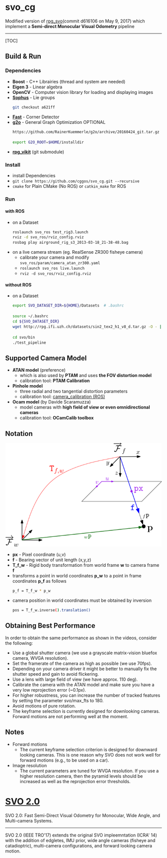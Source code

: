 # svo_cg

Modified version of [rpg_svo](https://github.com/uzh-rpg/rpg_svo)(commit d616106 on May 9, 2017) which implement a **Semi-direct Monocular Visual Odometry** pipeline

-----

[TOC]

## Build & Run

### Dependencies
* **Boost** - C++ Librairies (thread and system are needed)
* **Eigen 3** - Linear algebra
* **OpenCV** - Computer vision library for loading and displaying images
* **[Sophus](https://github.com/strasdat/Sophus.git)** - Lie groups
  ```bash
  git checkout a621ff
  ```
* **[Fast](https://github.com/uzh-rpg/fast.git)** - Corner Detector
* **[g2o](https://github.com/RainerKuemmerle/g2o.git)** - General Graph Optimization OPTIONAL
  ```bash
  https://github.com/RainerKuemmerle/g2o/archive/20160424_git.tar.gz

  export G2O_ROOT=$HOME/installdir
  ```
* **[rpg_vikit](https://github.com/uzh-rpg/rpg_vikit.git)** (git submodule)


### Install

* install Dependencies
* `git clone https://github.com/cggos/svo_cg.git --recursive`
* `cmake` for Plain CMake (No ROS) or `catkin_make` for ROS

### Run

#### with ROS

* on a Dataset
  ```bash
  roslaunch svo_ros test_rig3.launch
  rviz -d svo_ros/rviz_config.rviz
  rosbag play airground_rig_s3_2013-03-18_21-38-48.bag
  ```
* on a live camera stream (eg. RealSense ZR300 fisheye camera)
  - calibrate your camera and modify `svo_ros/param/camera_atan_zr300.yaml`
  - `roslaunch svo_ros live.launch`
  - `rviz -d svo_ros/rviz_config.rviz`


#### without ROS

* on a Dataset
  ```bash
  export SVO_DATASET_DIR=${HOME}/Datasets  # .bashrc

  source ~/.bashrc
  cd ${SVO_DATASET_DIR}
  wget http://rpg.ifi.uzh.ch/datasets/sin2_tex2_h1_v8_d.tar.gz -O - | tar -xz

  cd svo/bin
  ./test_pipeline
  ```


## Supported Camera Model

* **ATAN model** (preference)
  * which is also used by **PTAM** and uses **the FOV distortion model**
  * calibration tool: **PTAM Calibration**
* **Pinhole model**
  * three radial and two tangential distortion parameters
  * calibration tool: [camera_calibration (ROS)](http://wiki.ros.org/camera_calibration)
* **Ocam model** (by Davide Scaramuzza)
  * model cameras with **high field of view or even omnidirectional cameras**
  * calibration tool: **OCamCalib toolbox**


## Notation

<div align=center>
  <img src="https://raw.githubusercontent.com/uzh-rpg/rpg_svo/master/svo/doc/notation.png">
</div>

* **px** - Pixel coordinate (u,v)
* **f** - Bearing vector of unit length (x,y,z)
* **T_f_w** - Rigid body transformation from world frame **w** to camera frame **f**
* transforms a point in world coordinates **p_w** to a point in frame coordinates **p_f** as follows
  ```sh
  p_f = T_f_w * p_w
  ```
* camera position in world coordinates must be obtained by inversion
  ```sh
  pos = T_f_w.inverse().translation()
  ```

## Obtaining Best Performance
In order to obtain the same performance as shown in the videos, consider the following:

* Use a global shutter camera (we use a grayscale matrix-vision bluefox camera, WVGA resolution).
* Set the framerate of the camera as high as possible (we use 70fps).
* Depending on your camera driver it might be better to manually fix the shutter speed and gain to avoid flickering.
* Use a lens with large field of view (we have approx. 110 deg).
* Calibrate the camera with the ATAN model and make sure you have a very low reprojection error (~0.1px).
* For higher robustness, you can increase the number of tracked features by setting the parameter svo/max_fts to 180.
* Avoid motions of pure rotation.
* The keyframe selection is currently designed for downlooking cameras. Forward motions are not performing well at the moment.

## Notes

* Forward motions
  - The current keyframe selection criterion is designed for downward looking cameras. This is one reason why SVO does not work well for forward motions (e.g., to be used on a car).
* Image resolution
  - The current parameters are tuned for WVGA resolution. If you use a higher resolution camera, then the pyramid levels should be increased as well as the reprojection error thresholds.

# [SVO 2.0](http://rpg.ifi.uzh.ch/svo2.html)
SVO 2.0: Fast Semi-Direct Visual Odometry for Monocular, Wide Angle, and Multi-camera Systems.  

-----

SVO 2.0 (IEEE TRO'17) extends the original SVO impleemntation (ICRA' 14) with the addition of edgletes, IMU prior, wide angle cameras (fisheye and catadioptric), multi-camera configurations, and forward looking camera motion.

